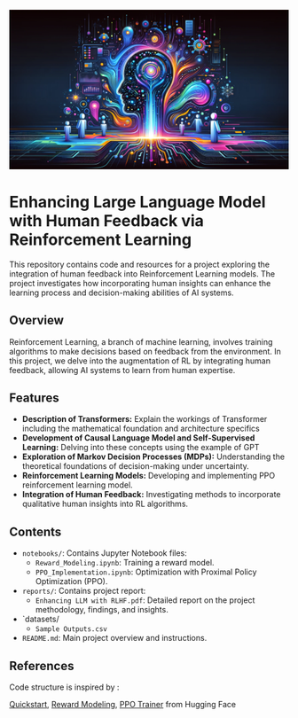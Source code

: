 ![](ELLMRLHF.png)

# Enhancing Large Language Model with Human Feedback via Reinforcement Learning

This repository contains code and resources for a project exploring the integration of human feedback into Reinforcement Learning models. The project investigates how incorporating human insights can enhance the learning process and decision-making abilities of AI systems.

## Overview

Reinforcement Learning, a branch of machine learning, involves training algorithms to make decisions based on feedback from the environment. In this project, we delve into the augmentation of RL by integrating human feedback, allowing AI systems to learn from human expertise.

## Features

- **Description of Transformers:** Explain the workings of Transformer including the mathematical foundation and architecture specifics
- **Development of Causal Language Model and Self-Supervised Learning:** Delving into these concepts using the example of GPT
- **Exploration of Markov Decision Processes (MDPs):** Understanding the theoretical foundations of decision-making under uncertainty.
- **Reinforcement Learning Models:** Developing and implementing PPO reinforcement learning model.
- **Integration of Human Feedback:** Investigating methods to incorporate qualitative human insights into RL algorithms.


## Contents

- `notebooks/`: Contains Jupyter Notebook files:
  - `Reward_Modeling.ipynb`: Training a reward model.
  - `PPO_Implementation.ipynb`: Optimization with Proximal Policy Optimization (PPO).
- `reports/`: Contains project report:
  - `Enhancing LLM with RLHF.pdf`: Detailed report on the project methodology, findings, and insights.
- `datasets/
  - `Sample Outputs.csv`
- `README.md`: Main project overview and instructions.

## References

Code structure is inspired by :

[Quickstart](https://huggingface.co/docs/trl/quickstart), [Reward Modeling](https://huggingface.co/docs/trl/reward_trainer), [PPO Trainer](https://huggingface.co/docs/trl/ppo_trainer) from Hugging Face



